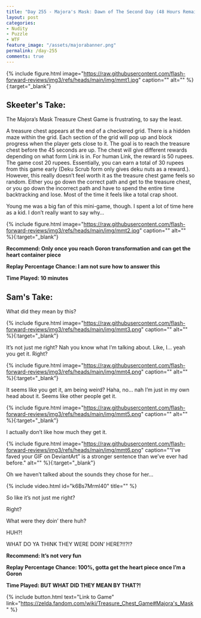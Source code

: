 ```yaml
---
title: "Day 255 - Majora's Mask: Dawn of The Second Day (48 Hours Remain) - Treasure Chest Game"
layout: post
categories:
- Nudity
- Puzzle
- WTF
feature_image: "/assets/majorabanner.png"
permalink: /day-255
comments: true
---
```


{% include figure.html image="https://raw.githubusercontent.com/flash-forward-reviews/img3/refs/heads/main/img/mmt1.jpg" caption="" alt="" %}{:target="_blank"}
 
## Skeeter's Take:

The Majora’s Mask Treasure Chest Game is frustrating, to say the least. 

A treasure chest appears at the end of a checkered grid. There is a hidden maze within the grid. Each section of the grid will pop up and block progress when the player gets close to it. The goal is to reach the treasure chest before the 45 seconds are up. The chest will give different rewards depending on what form Link is in. For human Link, the reward is 50 rupees. The game cost 20 rupees. Essentially, you can earn a total of 30 rupees from this game early (Deku Scrub form only gives deku nuts as a reward.). However, this really doesn’t feel worth it as the treasure chest game feels so random. Either you go down the correct path and get to the treasure chest, or you go down the incorrect path and have to spend the entire time backtracking and lose. Most of the time it feels like a total crap shoot. 

Young me was a big fan of this mini-game, though. I spent a lot of time here as a kid. I don’t really want to say why… 

{% include figure.html image="https://raw.githubusercontent.com/flash-forward-reviews/img3/refs/heads/main/img/mmt2.jpg" caption="" alt="" %}{:target="_blank"}

**Recommend: Only once you reach Goron transformation and can get the heart container piece**

**Replay Percentage Chance: I am not sure how to answer this**

**Time Played: 10 minutes**

## Sam's Take:

What did they mean by this?

{% include figure.html image="https://raw.githubusercontent.com/flash-forward-reviews/img3/refs/heads/main/img/mmt3.png" caption="" alt="" %}{:target="_blank"}

It’s not just me right? Nah you know what I’m talking about. Like, I... yeah you get it. Right?

{% include figure.html image="https://raw.githubusercontent.com/flash-forward-reviews/img3/refs/heads/main/img/mmt4.png" caption="" alt="" %}{:target="_blank"}

It seems like you get it, am being weird? Haha, no... nah I’m just in my own head about it. Seems like other people get it.

{% include figure.html image="https://raw.githubusercontent.com/flash-forward-reviews/img3/refs/heads/main/img/mmt5.png" caption="" alt="" %}{:target="_blank"}

I actually don’t like how much they get it.

{% include figure.html image="https://raw.githubusercontent.com/flash-forward-reviews/img3/refs/heads/main/img/mmt6.png" caption="“I’ve faved your GIF on DeviantArt” is a stronger sentence than we’ve ever had before." alt="" %}{:target="_blank"}

Oh we haven’t talked about the sounds they chose for her...

{% include video.html id="k6Bs7Mrml40" title="" %}

So like it’s not just me right?

Right?

What were they doin’ there huh?

HUH?!

WHAT DO YA THINK THEY WERE DOIN’ HERE?!!?!?

**Recommend: It’s not very fun**

**Replay Percentage Chance: 100%, gotta get the heart piece once I’m a Goron**

**Time Played: BUT WHAT DID THEY MEAN BY THAT?!** 

{% include button.html text="Link to Game" link="https://zelda.fandom.com/wiki/Treasure_Chest_Game#Majora's_Mask" %}
